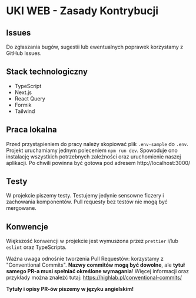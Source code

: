 # UKI WEB - Zasady Kontrybucji

## Issues

Do zgłaszania bugów, sugestii lub ewentualnych poprawek korzystamy z GitHub Issues.

## Stack technologiczny

- TypeScript
- Next.js
- React Query
- Formik
- Tailwind

## Praca lokalna

Przed przystąpieniem do pracy należy skopiować plik `.env-sample` do `.env`.
Projekt uruchamiamy jednym poleceniem `npm run dev`. Spowoduje ono instalację wszystkich potrzebnych zależności oraz uruchomienie naszej aplikacji.
Po chwili powinna być gotowa pod adresem http://localhost:3000/

## Testy

W projekcie piszemy testy. Testujemy jedynie sensowne ficzery i zachowania komponentów. Pull requesty bez testów nie mogą być mergowane.

## Konwencje

Większość konwencji w projekcie jest wymuszona przez `prettier` i/lub `eslint` oraz TypeScripta.

Ważna uwaga odnośnie tworzenia Pull Requestów: korzystamy z "Conventional Commits". **Nazwy commitów mogą być dowolne**, ale **tytuł samego PR-a musi spełniać określone wymagania**! Więcej informacji oraz przykłady można znaleźć tutaj: https://highlab.pl/conventional-commits/

**Tytuły i opisy PR-ów piszemy w języku angielskim!**
